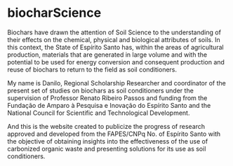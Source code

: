 # biocharScience

Biochars have drawn the attention of Soil Science to the understanding of their effects on the chemical, physical and biological attributes of soils. In this context, the State of Espírito Santo has, within the areas of agricultural production, materials that are generated in large volume and with the potential to be used for energy conversion and consequent production and reuse of biochars to return to the field as soil conditioners.

My name is Danilo, Regional Scholarship Researcher and coordinator of the present set of studies on biochars as soil conditioners under the supervision of Professor Renato Ribeiro Passos and funding from the Fundação de Amparo à Pesquisa e Inovação do Espírito Santo and the National Council for Scientific and Technological Development.

And this is the website created to publicize the progress of research approved and developed from the FAPES/CNPq No. of Espírito Santo with the objective of obtaining insights into the effectiveness of the use of carbonized organic waste and presenting solutions for its use as soil conditioners.
